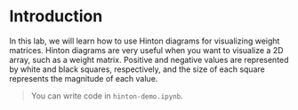 # Introduction

In this lab, we will learn how to use Hinton diagrams for visualizing weight matrices. Hinton diagrams are very useful when you want to visualize a 2D array, such as a weight matrix. Positive and negative values are represented by white and black squares, respectively, and the size of each square represents the magnitude of each value.

> You can write code in `hinton-demo.ipynb`.
